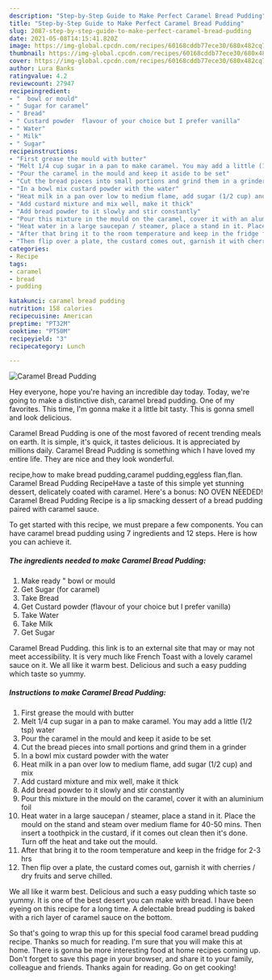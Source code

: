 ```yaml
---
description: "Step-by-Step Guide to Make Perfect Caramel Bread Pudding"
title: "Step-by-Step Guide to Make Perfect Caramel Bread Pudding"
slug: 2087-step-by-step-guide-to-make-perfect-caramel-bread-pudding
date: 2021-05-08T14:15:41.820Z
image: https://img-global.cpcdn.com/recipes/60168cddb77ece30/680x482cq70/caramel-bread-pudding-recipe-main-photo.jpg
thumbnail: https://img-global.cpcdn.com/recipes/60168cddb77ece30/680x482cq70/caramel-bread-pudding-recipe-main-photo.jpg
cover: https://img-global.cpcdn.com/recipes/60168cddb77ece30/680x482cq70/caramel-bread-pudding-recipe-main-photo.jpg
author: Lura Banks
ratingvalue: 4.2
reviewcount: 27947
recipeingredient:
- "  bowl or mould"
- " Sugar for caramel"
- " Bread"
- " Custard powder  flavour of your choice but I prefer vanilla"
- " Water"
- " Milk"
- " Sugar"
recipeinstructions:
- "First grease the mould with butter"
- "Melt 1/4 cup sugar in a pan to make caramel. You may add a little (1/2 tsp) water"
- "Pour the caramel in the mould and keep it aside to be set"
- "Cut the bread pieces into small portions and grind them in a grinder"
- "In a bowl mix custard powder with the water"
- "Heat milk in a pan over low to medium flame, add sugar (1/2 cup) and mix"
- "Add custard mixture and mix well, make it thick"
- "Add bread powder to it slowly and stir constantly"
- "Pour this mixture in the mould on the caramel, cover it with an aluminium foil"
- "Heat water in a large saucepan / steamer, place a stand in it. Place the mould on the stand and steam over medium flame for 40-50 mins. Then insert a toothpick in the custard, if it comes out clean then it&#39;s done. Turn off the heat and take out the mould."
- "After that bring it to the room temperature and keep in the fridge for 2-3 hrs"
- "Then flip over a plate, the custard comes out, garnish it with cherries / dry fruits and serve chilled."
categories:
- Recipe
tags:
- caramel
- bread
- pudding

katakunci: caramel bread pudding 
nutrition: 158 calories
recipecuisine: American
preptime: "PT32M"
cooktime: "PT50M"
recipeyield: "3"
recipecategory: Lunch

---
```



![Caramel Bread Pudding](https://img-global.cpcdn.com/recipes/60168cddb77ece30/680x482cq70/caramel-bread-pudding-recipe-main-photo.jpg)

Hey everyone, hope you're having an incredible day today. Today, we're going to make a distinctive dish, caramel bread pudding. One of my favorites. This time, I'm gonna make it a little bit tasty. This is gonna smell and look delicious.

Caramel Bread Pudding is one of the most favored of recent trending meals on earth. It is simple, it's quick, it tastes delicious. It is appreciated by millions daily. Caramel Bread Pudding is something which I have loved my entire life. They are nice and they look wonderful.

recipe,how to make bread pudding,caramel pudding,eggless flan,flan. Caramel Bread Pudding RecipeHave a taste of this simple yet stunning dessert, delicately coated with caramel. Here&#39;s a bonus: NO OVEN NEEDED! Caramel Bread Pudding Recipe is a lip smacking dessert of a bread pudding paired with caramel sauce.


To get started with this recipe, we must prepare a few components. You can have caramel bread pudding using 7 ingredients and 12 steps. Here is how you can achieve it.

<!--inarticleads1-->

##### The ingredients needed to make Caramel Bread Pudding:

1. Make ready  &#34; bowl or mould
1. Get  Sugar (for caramel)
1. Take  Bread
1. Get  Custard powder  (flavour of your choice but I prefer vanilla)
1. Take  Water
1. Take  Milk
1. Get  Sugar


Caramel Bread Pudding. this link is to an external site that may or may not meet accessibility. It is very much like French Toast with a lovely caramel sauce on it. We all like it warm best. Delicious and such a easy pudding which taste so yummy. 

<!--inarticleads2-->

##### Instructions to make Caramel Bread Pudding:

1. First grease the mould with butter
1. Melt 1/4 cup sugar in a pan to make caramel. You may add a little (1/2 tsp) water
1. Pour the caramel in the mould and keep it aside to be set
1. Cut the bread pieces into small portions and grind them in a grinder
1. In a bowl mix custard powder with the water
1. Heat milk in a pan over low to medium flame, add sugar (1/2 cup) and mix
1. Add custard mixture and mix well, make it thick
1. Add bread powder to it slowly and stir constantly
1. Pour this mixture in the mould on the caramel, cover it with an aluminium foil
1. Heat water in a large saucepan / steamer, place a stand in it. Place the mould on the stand and steam over medium flame for 40-50 mins. Then insert a toothpick in the custard, if it comes out clean then it&#39;s done. Turn off the heat and take out the mould.
1. After that bring it to the room temperature and keep in the fridge for 2-3 hrs
1. Then flip over a plate, the custard comes out, garnish it with cherries / dry fruits and serve chilled.


We all like it warm best. Delicious and such a easy pudding which taste so yummy. It is one of the best desert you can make with bread. I have been eyeing on this recipe for a long time. A delectable bread pudding is baked with a rich layer of caramel sauce on the bottom. 

So that's going to wrap this up for this special food caramel bread pudding recipe. Thanks so much for reading. I'm sure that you will make this at home. There is gonna be more interesting food at home recipes coming up. Don't forget to save this page in your browser, and share it to your family, colleague and friends. Thanks again for reading. Go on get cooking!
